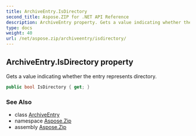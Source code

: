 ```yaml
---
title: ArchiveEntry.IsDirectory
second_title: Aspose.ZIP for .NET API Reference
description: ArchiveEntry property. Gets a value indicating whether the entry represents directory
type: docs
weight: 40
url: /net/aspose.zip/archiveentry/isdirectory/
---
```

## ArchiveEntry.IsDirectory property

Gets a value indicating whether the entry represents directory.

```csharp
public bool IsDirectory { get; }
```

### See Also

* class [ArchiveEntry](../)
* namespace [Aspose.Zip](../../archiveentry/)
* assembly [Aspose.Zip](../../../)


